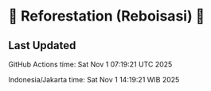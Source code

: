 
# 🌳 Reforestation (Reboisasi) 🌲

## Last Updated

GitHub Actions time: Sat Nov  1 07:19:21 UTC 2025

Indonesia/Jakarta time: Sat Nov  1 14:19:21 WIB 2025

